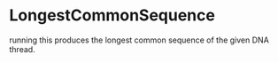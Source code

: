 # LongestCommonSequence

running this produces the longest common sequence of the given  DNA thread. 
